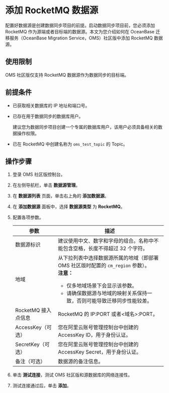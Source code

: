 # 添加 RocketMQ 数据源

配置好数据源是创建数据同步项目的前提。启动数据同步项目前，您必须添加 RocketMQ 作为源端或者目标端的数据源。本文为您介绍如何在 OceanBase 迁移服务（OceanBase Migration Service，OMS）社区版中添加 RocketMQ 数据源。

## 使用限制

OMS 社区版仅支持 RocketMQ 数据源作为数据同步的目标端。

## 前提条件

* 已获取相关数据库的 IP 地址和端口号。
  
* 已存在用于数据同步的数据库用户。

  建议您为数据同步项目创建一个专属的数据库用户，该用户必须具备相关的数据操作权限。

* 已在 RocketMQ 中创建名称为 `oms_test_topic` 的 Topic。

## 操作步骤

1. 登录 OMS 社区版控制台。

2. 在左侧导航栏，单击 **数据源管理**。

3. 在 **数据源列表** 页面，单击右上角的 **添加数据源**。

4. 在 **添加数据源** 面板中，选择 **数据源类型** 为 **RocketMQ**。

5. 配置各项参数。

   | **参数**  | **描述**   |
   |---|---|
   | 数据源标识   | 建议使用中文、数字和字母的组合。名称中不能包含空格，长度不得超过 32 个字符。                                   |
   | 地域             | 从下拉列表中选择数据源所属的地域（即部署 OMS 社区版时配置的 `cm_region` 参数）。 <br>**注意：** <ul><li> 仅多地域场景下会显示该参数。   <li> 请确保数据源与地域的映射关系保持一致，否则可能导致迁移同步性能较差。 </ul>              |
   | RocketMQ 接入点信息  | RocketMQ 的 IP:PORT 或者<域名>:PORT。|
   | AccessKey（可选）  | 您在阿里云账号管理控制台中创建的 AccessKey ID，用于身份认证。   |
   | SecretKey（可选）   | 您在阿里云账号管理控制台中创建的 AccessKey Secret，用于身份认证。  |
   | 备注（可选）      | 数据源的备注信息。   |

6. 单击 **测试连接**，测试 OMS 社区版和源数据库的网络连接性。

7. 测试连接通过后，单击 **添加**。
